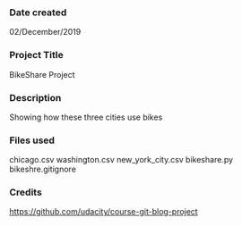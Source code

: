 ### Date created
02/December/2019

### Project Title
BikeShare Project

### Description
Showing how these three cities use bikes

### Files used
chicago.csv
washington.csv
new_york_city.csv
bikeshare.py
bikeshre.gitignore

### Credits
https://github.com/udacity/course-git-blog-project

